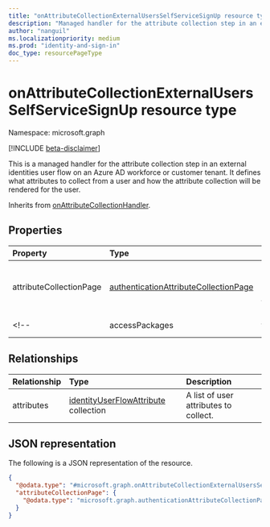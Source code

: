 ```yaml
---
title: "onAttributeCollectionExternalUsersSelfServiceSignUp resource type"
description: "Managed handler for the attribute collection step in an external identities user flow."
author: "nanguil"
ms.localizationpriority: medium
ms.prod: "identity-and-sign-in"
doc_type: resourcePageType
---
```


# onAttributeCollectionExternalUsersSelfServiceSignUp resource type

Namespace: microsoft.graph

[!INCLUDE [beta-disclaimer](../../includes/beta-disclaimer.md)]

This is a managed handler for the attribute collection step in an external identities user flow on an Azure AD workforce or customer tenant. It defines what attributes to collect from a user and how the attribute collection will be rendered for the user.

Inherits from [onAttributeCollectionHandler](../resources/onattributecollectionhandler.md).

## Properties
|Property|Type|Description|
|:---|:---|:---|
|attributeCollectionPage|[authenticationAttributeCollectionPage](../resources/authenticationattributecollectionpage.md)|Required. The configuration for how attributes are displayed in the sign up experience defined by a user flow, like the [externalUsersSelfServiceSignupEventsFlow](../resources/externalusersselfservicesignupeventsflow.md), specifically on the attribute collection page.|
<!--|accessPackages|[authenticationAccessPackageConfiguration](../resources/authenticationaccesspackageconfiguration.md) collection|Optional. A list of GUIDs referencing Entitlement Management [accessPackages](../resources/accesspackage.md) to check whether there are pending access requests for the specified user. Applicable only to user flows configured in Azure AD workforce tenant.|-->

## Relationships
|Relationship|Type|Description|
|:---|:---|:---|
|attributes|[identityUserFlowAttribute](../resources/identityuserflowattribute.md) collection|A list of user attributes to collect.|

## JSON representation
The following is a JSON representation of the resource.
<!-- {
  "blockType": "resource",
  "@odata.type": "microsoft.graph.onAttributeCollectionExternalUsersSelfServiceSignUp"
}
-->
``` json
{
  "@odata.type": "#microsoft.graph.onAttributeCollectionExternalUsersSelfServiceSignUp",
  "attributeCollectionPage": {
    "@odata.type": "microsoft.graph.authenticationAttributeCollectionPage"
  }
}
```


